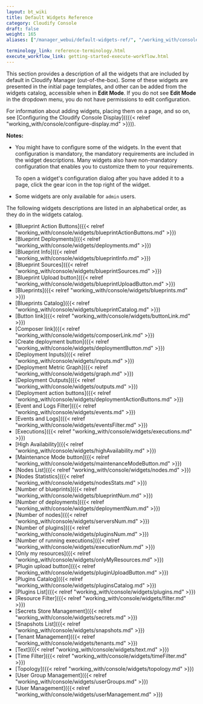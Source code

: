 ```yaml
---
layout: bt_wiki
title: Default Widgets Reference
category: Cloudify Console
draft: false
weight: 165
aliases: ["/manager_webui/default-widgets-ref/", "/working_with/console/default-widgets-ref"]

terminology_link: reference-terminology.html
execute_workflow_link: getting-started-execute-workflow.html
---
```

This section provides a description of all the widgets that are included by default in Cloudify Manager (out-of-the-box). Some of these widgets are presented in the initial page templates, and other can be added from the widgets catalog, accessible when in **Edit Mode**.
If you do not see **Edit Mode** in the dropdown menu, you do not have permissions to edit configuration. 

For information about adding widgets, placing them on a page, and so on, see [Configuring the Cloudify Console Display](({{< relref "working_with/console/configure-display.md" >}})).

**Notes:**<br>

* You might have to configure some of the widgets. In the event that configuration is mandatory, the mandatory requirements are included in the widget descriptions. Many widgets also have non-mandatory configuration that enables you to customize them to your requirements.   

   To open a widget's configuration dialog after you have added it to a page, click the gear icon in the top right of the widget.

* Some widgets are only available for `admin` users. 

The following widgets descriptions are listed in an alphabetical order, as they do in the widgets catalog. 

* [Blueprint Action Buttons]({{< relref "working_with/console/widgets/blueprintActionButtons.md" >}})
* [Blueprint Deployments]({{< relref "working_with/console/widgets/deployments.md" >}})
* [Blueprint Info]({{< relref "working_with/console/widgets/blueprintInfo.md" >}})
* [Blueprint Sources]({{< relref "working_with/console/widgets/blueprintSources.md" >}})
* [Blueprint Upload button]({{< relref "working_with/console/widgets/blueprintUploadButton.md" >}})
* [Blueprints]({{< relref "working_with/console/widgets/blueprints.md" >}})
* [Blueprints Catalog]({{< relref "working_with/console/widgets/blueprintCatalog.md" >}})
* [Button link]({{< relref "working_with/console/widgets/buttonLink.md" >}})
* [Composer link]({{< relref "working_with/console/widgets/composerLink.md" >}})
* [Create deployment button]({{< relref "working_with/console/widgets/deploymentButton.md" >}})
* [Deployment Inputs]({{< relref "working_with/console/widgets/inputs.md" >}})
* [Deployment Metric Graph]({{< relref "working_with/console/widgets/graph.md" >}})
* [Deployment Outputs]({{< relref "working_with/console/widgets/outputs.md" >}})
* [Deployment action buttons]({{< relref "working_with/console/widgets/deploymentActionButtons.md" >}})
* [Event and Logs Filter]({{< relref "working_with/console/widgets/events.md" >}})
* [Events and Logs]({{< relref "working_with/console/widgets/eventsFilter.md" >}})
* [Executions]({{< relref "working_with/console/widgets/executions.md" >}})
* [High Availability]({{< relref "working_with/console/widgets/highAvailability.md" >}})
* [Maintenance Mode button]({{< relref "working_with/console/widgets/maintenanceModeButton.md" >}})
* [Nodes List]({{< relref "working_with/console/widgets/nodes.md" >}})
* [Nodes Statistics]({{< relref "working_with/console/widgets/nodesStats.md" >}})
* [Number of blueprints]({{< relref "working_with/console/widgets/blueprintNum.md" >}})
* [Number of deployments]({{< relref "working_with/console/widgets/deploymentNum.md" >}})
* [Number of nodes]({{< relref "working_with/console/widgets/serversNum.md" >}})
* [Number of plugins]({{< relref "working_with/console/widgets/pluginsNum.md" >}})
* [Number of running executions]({{< relref "working_with/console/widgets/executionNum.md" >}})
* [Only my resources]({{< relref "working_with/console/widgets/onlyMyResources.md" >}})
* [Plugin upload button]({{< relref "working_with/console/widgets/pluginUploadButton.md" >}})
* [Plugins Catalog]({{< relref "working_with/console/widgets/pluginsCatalog.md" >}})
* [Plugins List]({{< relref "working_with/console/widgets/plugins.md" >}})
* [Resource Filter]({{< relref "working_with/console/widgets/filter.md" >}})
* [Secrets Store Management]({{< relref "working_with/console/widgets/secrets.md" >}})
* [Snapshots List]({{< relref "working_with/console/widgets/snapshots.md" >}})
* [Tenant Management]({{< relref "working_with/console/widgets/tenants.md" >}})
* [Text]({{< relref "working_with/console/widgets/text.md" >}})
* [Time Filter]({{< relref "working_with/console/widgets/timeFilter.md" >}})
* [Topology]({{< relref "working_with/console/widgets/topology.md" >}})
* [User Group Management]({{< relref "working_with/console/widgets/userGroups.md" >}})
* [User Management]({{< relref "working_with/console/widgets/userManagement.md" >}})